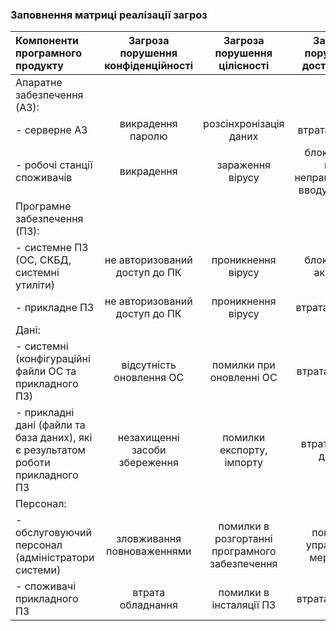### Заповнення матриці реалізації загроз
| Компоненти програмного продукту | Загроза порушення конфіденційності | Загроза порушення цілісності | Загроза порушення доступності |
|:-----------|:---------:|:-----------:|:---------:|
|Апаратне забезпечення (АЗ): | |  |  |
| - серверне АЗ | викрадення паролю | розсінхронізація даних | втрата мережі |
| - робочі станції споживачів | викрадення | зараження вірусу | блокування при неправильному вводу паролю |
| Програмне забезпечення (ПЗ):  |  |  |  |
| - системне ПЗ (ОС, СКБД, системні утиліти) | не авторизований доступ до ПК  | проникнення вірусу | блокування акаунту |
| - прикладне ПЗ | не авторизований доступ до ПК | проникнення вірусу | втрата лицензії |
| Дані:  |  |  |  |
|  - системні (конфігураційні файли ОС та прикладного ПЗ) | відсутність оновлення ОС | помилки при оновленні ОС | втрата паролю |
|  - прикладні дані (файли та база даних), які є результатом роботи прикладного ПЗ | незахищенні засоби збереження | помилки експорту, імпорту | втрата носіїв даних |
| Персонал:  |  |  |  |
|  - обслуговуючий персонал (адміністратори системи)| зловживання повноваженнями | помилки в розгортанні програмного забезпечення | помилки управління мережою |
|  - споживачі прикладного ПЗ| втрата обладнання | помилки в інсталяції ПЗ | втрата паролю |


